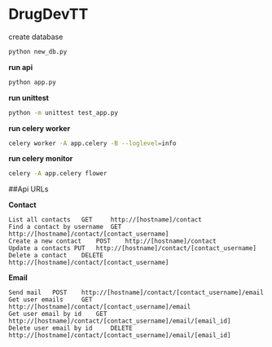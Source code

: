 # DrugDevTT

create database
```bash
python new_db.py
```
**run api**
```bash
python app.py
```
**run unittest**
```bash
python -m unittest test_app.py
```
**run celery worker**
```bash
celery worker -A app.celery -B --loglevel=info
```
**run celery monitor**
```bash
celery -A app.celery flower
```

##Api URLs

**Contact**
```text
List all contacts 	GET 	http://[hostname]/contact						
Find a contact by username 	GET 	http://[hostname]/contact/[contact_username]	
Create a new contact 	POST 	http://[hostname]/contact						
Update a contacts PUT 	http://[hostname]/contact/[contact_username]	
Delete a contact 	DELETE 	http://[hostname]/contact/[contact_username]
```
**Email**
```text
Send mail 	POST 	http://[hostname]/contact/[contact_username]/email
Get user emails 	GET 	http://[hostname]/contact/[contact_username]/email
Get user email by id 	GET 	http://[hostname]/contact/[contact_username]/email/[email_id]
Delete user email by id 	DELETE 	http://[hostname]/contact/[contact_username]/email/[email_id]
```